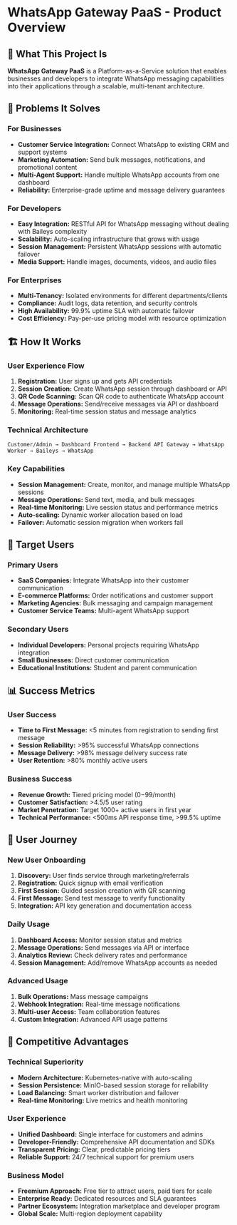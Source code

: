 # WhatsApp Gateway PaaS - Product Overview

## 🎯 What This Project Is

**WhatsApp Gateway PaaS** is a Platform-as-a-Service solution that enables businesses and developers to integrate WhatsApp messaging capabilities into their applications through a scalable, multi-tenant architecture.

## 🎯 Problems It Solves

### For Businesses
- **Customer Service Integration:** Connect WhatsApp to existing CRM and support systems
- **Marketing Automation:** Send bulk messages, notifications, and promotional content
- **Multi-Agent Support:** Handle multiple WhatsApp accounts from one dashboard
- **Reliability:** Enterprise-grade uptime and message delivery guarantees

### For Developers
- **Easy Integration:** RESTful API for WhatsApp messaging without dealing with Baileys complexity
- **Scalability:** Auto-scaling infrastructure that grows with usage
- **Session Management:** Persistent WhatsApp sessions with automatic failover
- **Media Support:** Handle images, documents, videos, and audio files

### For Enterprises
- **Multi-Tenancy:** Isolated environments for different departments/clients
- **Compliance:** Audit logs, data retention, and security controls
- **High Availability:** 99.9% uptime SLA with automatic failover
- **Cost Efficiency:** Pay-per-use pricing model with resource optimization

## 🏗️ How It Works

### User Experience Flow
1. **Registration:** User signs up and gets API credentials
2. **Session Creation:** Create WhatsApp session through dashboard or API
3. **QR Code Scanning:** Scan QR code to authenticate WhatsApp account
4. **Message Operations:** Send/receive messages via API or dashboard
5. **Monitoring:** Real-time session status and message analytics

### Technical Architecture
```
Customer/Admin → Dashboard Frontend → Backend API Gateway → WhatsApp Worker → Baileys → WhatsApp
```

### Key Capabilities
- **Session Management:** Create, monitor, and manage multiple WhatsApp sessions
- **Message Operations:** Send text, media, and bulk messages
- **Real-time Monitoring:** Live session status and performance metrics
- **Auto-scaling:** Dynamic worker allocation based on load
- **Failover:** Automatic session migration when workers fail

## 🎯 Target Users

### Primary Users
- **SaaS Companies:** Integrate WhatsApp into their customer communication
- **E-commerce Platforms:** Order notifications and customer support
- **Marketing Agencies:** Bulk messaging and campaign management
- **Customer Service Teams:** Multi-agent WhatsApp support

### Secondary Users
- **Individual Developers:** Personal projects requiring WhatsApp integration
- **Small Businesses:** Direct customer communication
- **Educational Institutions:** Student and parent communication

## 📊 Success Metrics

### User Success
- **Time to First Message:** <5 minutes from registration to sending first message
- **Session Reliability:** >95% successful WhatsApp connections
- **Message Delivery:** >98% message delivery success rate
- **User Retention:** >80% monthly active users

### Business Success
- **Revenue Growth:** Tiered pricing model ($0-$99/month)
- **Customer Satisfaction:** >4.5/5 user rating
- **Market Penetration:** Target 1000+ active users in first year
- **Technical Performance:** <500ms API response time, >99.5% uptime

## 🔄 User Journey

### New User Onboarding
1. **Discovery:** User finds service through marketing/referrals
2. **Registration:** Quick signup with email verification
3. **First Session:** Guided session creation with QR scanning
4. **First Message:** Send test message to verify functionality
5. **Integration:** API key generation and documentation access

### Daily Usage
1. **Dashboard Access:** Monitor session status and metrics
2. **Message Operations:** Send messages via API or interface
3. **Analytics Review:** Check delivery rates and performance
4. **Session Management:** Add/remove WhatsApp accounts as needed

### Advanced Usage
1. **Bulk Operations:** Mass message campaigns
2. **Webhook Integration:** Real-time message notifications
3. **Multi-user Access:** Team collaboration features
4. **Custom Integration:** Advanced API usage patterns

## 🎯 Competitive Advantages

### Technical Superiority
- **Modern Architecture:** Kubernetes-native with auto-scaling
- **Session Persistence:** MinIO-based session storage for reliability
- **Load Balancing:** Smart worker distribution and failover
- **Real-time Monitoring:** Live metrics and health monitoring

### User Experience
- **Unified Dashboard:** Single interface for customers and admins
- **Developer-Friendly:** Comprehensive API documentation and SDKs
- **Transparent Pricing:** Clear, predictable pricing tiers
- **Reliable Support:** 24/7 technical support for premium users

### Business Model
- **Freemium Approach:** Free tier to attract users, paid tiers for scale
- **Enterprise Ready:** Dedicated resources and SLA guarantees
- **Partner Ecosystem:** Integration marketplace and developer program
- **Global Scale:** Multi-region deployment capability